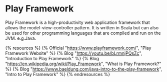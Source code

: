 # Play Framework

Play Framework is a high-productivity web application framework that allows the model-view-controller pattern. It is written in Scala but can also be used for other programming languages that are compiled and run on the JVM. e.g.Java.

{% resources %}
  {% Official "https://www.playframework.com/", "Play Framework Website" %}
  {% Blog "https://youtu.be/bLrmnjPQsZc", "Introduction to Play Framework" %}
  {% Blog "https://en.wikipedia.org/wiki/Play_Framework", "What is Play Framework?" %}
  {% Blog "https://www.baeldung.com/java-intro-to-the-play-framework", "Intro to Play Framework" %}
{% endresources %}